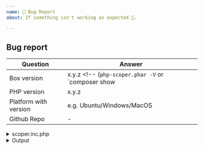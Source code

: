 ```yaml
---
name: 🐛 Bug Report
about: If something isn't working as expected 🤔.

---
```


## Bug report

| Question    | Answer
| ------------| ---------------
| Box version | x.y.z <!-- (`php-scoper.phar -V` or `composer show | grep humbug/php-scoper`) -->
| PHP version | x.y.z <!-- (`php -v`) -->
| Platform with version | e.g. Ubuntu/Windows/MacOS
| Github Repo | - <!-- (if public) -->


<!--
Replace this comment with your issue description. Please complete the table above
with the correct information when relevant and include if relevant:
- The steps to reproduce your issue
- The exact command run
- Your configuration file

Also ensure the issue lies with the isolated code and not with shipping the code in a PHAR. Please
refer to the documentation (#Recommendations) for more details.

For general support, please use the #humbug Slack channel: https://symfony.com/slack-invite.
-->

<details>
 <summary>scoper.inc.php</summary>
 
 ```php
 <?php
 
 declare(strict_types=1);
 
 use Isolated\Symfony\Component\Finder\Finder;
 
 return [
 ];

 ```
</details>

<details>
 <summary>Output</summary>
 
 ```bash
 $ command
 > output
 ```
</details>